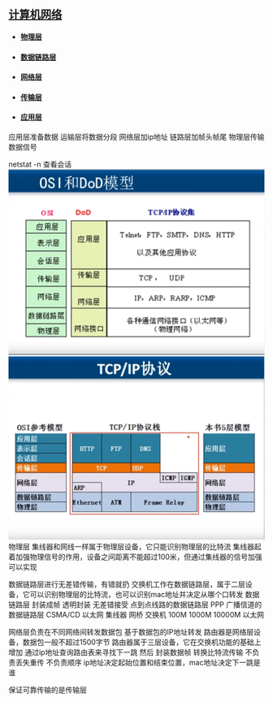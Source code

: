 ## [计算机网络](https://networkcv.github.io/2019/08/29/master/)
- #### [物理层](https://networkcv.github.io/2019/08/29/network-1-PhysicalLayer/)
- #### [数据链路层](https://networkcv.github.io/2019/08/29/network-2-DataLinkLayer/)
- #### [网络层](https://networkcv.github.io/2019/08/29/network-3-NetworkLayer/)
- #### [传输层](https://networkcv.github.io/2019/08/29/network-4-TransportLayer/)
- #### [应用层](https://networkcv.github.io/2019/08/29/network-5-ApplicationLayer/)

应用层准备数据
运输层将数据分段
网络层加ip地址
链路层加帧头帧尾
物理层传输数据信号

netstat -n  查看会话
![传输层协议和应用层协议关系](img/0-Overview/OSI.jpg)
![传输层协议和应用层协议关系](img/0-Overview/TCP-IP.jpg)
物理层
    集线器和网线一样属于物理层设备，它只能识别物理层的比特流
    集线器起着加强物理信号的作用，设备之间距离不能超过100米，但通过集线器的信号加强可以实现

数据链路层进行无差错传输，有错就扔
    交换机工作在数据链路层，属于二层设备，它可以识别物理层的比特流，也可以识别mac地址并决定从哪个口转发
    数据链路层
        封装成帧
        透明封装
        无差错接受
    点到点线路的数据链路层 PPP
    广播信道的数据链路层 CSMA/CD
    以太网 集线器 网桥 交换机
    100M 1000M 10000M 以太网


网络层负责在不同网络间转发数据包 基于数据包的IP地址转发
    路由器是网络层设备，数据包一般不超过1500字节
    路由器属于三层设备，它在交换机功能的基础上增加 通过ip地址查询路由表来寻找下一跳 然后 封装数据帧 转换比特流传输
    不负责丢失重传 不负责顺序
    ip地址决定起始位置和结束位置，mac地址决定下一跳是谁

保证可靠传输的是传输层

